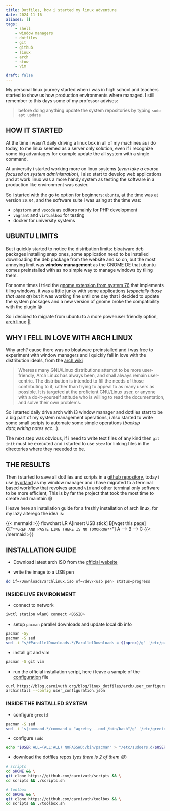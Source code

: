 ```yaml
---
title: Dotfiles, how i started my linux adventure
date: 2024-11-16
aliases: []
tags:
    - shell
    - window managers
    - dotfiles
    - git
    - github
    - linux
    - arch
    - stow
    - vim

draft: false
---
```


My personal linux journey started when i was in high school and teachers started to show us how production environments where managed. I still remember to this days some of my professor advises:

> before doing anything update the system repositories by typing `sudo apt update`

## HOW IT STARTED

At the time i wasn't daily driving a linux box in all of my machines as i do today, to me linux seemed as a server only solution, even if i recognize some big advantages for example update the all system with a single command.

At university i started working more on linux systems (*even take a course focused on system administration*), i also start to develop web applications and at work linux was a more handy system as testing the software in a production like environment was easier.

So i started with the go to option for beginners: `ubuntu`, at the time was at version `20.04`, and the software suite i was using at the time was:

- `phpstorm` and `vscode` as editors mainly for PHP development
- `vagrant` and `virtualbox` for testing
- docker for university systems

## UBUNTU LIMITS

But i quickly started to notice the distribution limits: bloatware deb packages installing snap ones, some application need to be installed downloading the deb package from the website and so on, but the most annoying limit was **window management** as the GNOME DE that ubuntu comes preinstalled with as no simple way to manage windows by tiling them.

For some times i tried the [gnome extension from system 76](https://github.com/pop-os/shell) that implements tiling windows, it was a little junky with some applications (*especially those that uses qt*) but it was working fine until one day that i decided to update the system packages and a new version of gnome broke the compatibility with the plugin 😢

So i decided to migrate from ubuntu to a more poweruser friendly option, [arch linux](https://archlinux.org/) 💪.

## WHY I FELL IN LOVE WITH ARCH LINUX

Why arch? cause there was no bloatware preinstalled and i was free to experiment with window managers and i quickly fall in love with the distribution ideals, from the [arch wiki](https://wiki.archlinux.org/title/Arch_Linux#User_centrality)

> Whereas many GNU/Linux distributions attempt to be more user-friendly, Arch Linux has always been, and shall always remain user-centric. The distribution is intended to fill the needs of those contributing to it, rather than trying to appeal to as many users as possible. It is targeted at the proficient GNU/Linux user, or anyone with a do-it-yourself attitude who is willing to read the documentation, and solve their own problems.

So i started daily drive arch with i3 window manager and dotfiles start to be a big part of my system management operations, i also started to write some small scripts to automate some simple operations (*backup data,writing notes ecc...*).

The next step was obvious, if i need to write text files of any kind then `git init` must be executed and i started to use `stow` for linking files in the directories where they neeeded to be.

## THE RESULTS

Then i started to save all dotfiles and scripts in a  [github repository](https://github.com/carnivuth/scripts), today i use [hyprland](https://hyprland.org/) as my window manager and i have migrated to a terminal based workflow that revolves around `vim` and other terminal only software to be more efficient, This is by far the project that took the most time to create and maintain  😅

I leave here an installation guide for a freshly installation of arch linux, for my lazy alterego the idea is:

{{< mermaid >}}
flowchart LR
A[insert USB stick]
B[wget this page]
C["`**GREP AND PASTE LIKE THERE IS NO TOMORROW**`"]
A --> B --> C
{{< /mermaid >}}

## INSTALLATION GUIDE

- Download latest arch  ISO from the [official website](https://archlinux.org/download/)

- write the image to a USB pen

```bash
dd if=/Downloads/archlinux.iso of=/dev/<usb pen> status=progress
```

### INSIDE LIVE ENVIRONMENT

- connect to network

```bash
iwctl station wlan0 connect <BSSID>
```

- setup `pacman` parallel downloads and update local db info

```bash
pacman -Sy
pacman -S sed
sed -i "s/#ParallelDownloads.*/ParallelDownloads = $(nproc)/g" '/etc/pacman.conf'
```

- install git and vim

```bash
pacman -S git vim
```

- run the official installation script, here i leave a sample of the [configuration](arch/user_configuration.json) file

```bash
curl https://blog.carnivuth.org/blog/linux_dotfiles/arch/user_configuration.json > user_configuration.json
archinstall --config user_configuration.json
```

### INSIDE THE INSTALLED SYSTEM

- configure `greetd`

```bash
pacman -S sed
sed -i 's|command.*/command = "agretty --cmd /bin/bash"/g' '/etc/greetd/config.toml'
```

- configure `sudo`

```bash
echo "$USER ALL=(ALL:ALL) NOPASSWD:/bin/pacman" > "/etc/sudoers.d/$USER"
```

- download the dotfiles repos (*yes there is 2 of them 😅*)

```bash
# scripts
cd $HOME && \
git clone https://github.com/carnivuth/scripts && \
cd scripts && ./scripts.sh

# toolbox
cd $HOME && \
git clone https://github.com/carnivuth/toolbox && \
cd scripts && ./toolbox.sh
```
